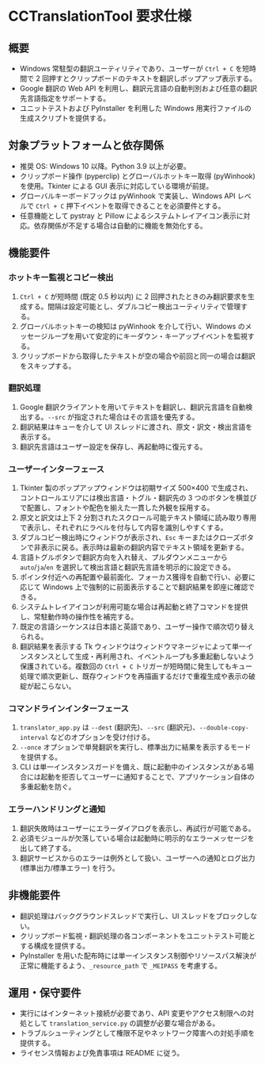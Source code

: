 # CCTranslationTool 要求仕様

## 概要
- Windows 常駐型の翻訳ユーティリティであり、ユーザーが `Ctrl + C` を短時間で 2 回押すとクリップボードのテキストを翻訳しポップアップ表示する。
- Google 翻訳の Web API を利用し、翻訳元言語の自動判別および任意の翻訳先言語指定をサポートする。
- ユニットテストおよび PyInstaller を利用した Windows 用実行ファイルの生成スクリプトを提供する。

## 対象プラットフォームと依存関係
- 推奨 OS: Windows 10 以降。Python 3.9 以上が必要。
- クリップボード操作 (pyperclip) とグローバルホットキー取得 (pyWinhook) を使用。Tkinter による GUI 表示に対応している環境が前提。
- グローバルキーボードフックは pyWinhook で実装し、Windows API レベルで `Ctrl + C` 押下イベントを取得できることを必須要件とする。
- 任意機能として pystray と Pillow によるシステムトレイアイコン表示に対応。依存関係が不足する場合は自動的に機能を無効化する。

## 機能要件
### ホットキー監視とコピー検出
1. `Ctrl + C` が短時間 (既定 0.5 秒以内) に 2 回押されたときのみ翻訳要求を生成する。間隔は設定可能とし、ダブルコピー検出ユーティリティで管理する。
2. グローバルホットキーの検知は pyWinhook を介して行い、Windows のメッセージループを用いて安定的にキーダウン・キーアップイベントを監視する。
3. クリップボードから取得したテキストが空の場合や前回と同一の場合は翻訳をスキップする。

### 翻訳処理
1. Google 翻訳クライアントを用いてテキストを翻訳し、翻訳元言語を自動検出する。`--src` が指定された場合はその言語を優先する。
2. 翻訳結果はキューを介して UI スレッドに渡され、原文・訳文・検出言語を表示する。
3. 翻訳先言語はユーザー設定を保存し、再起動時に復元する。

### ユーザーインターフェース
1. Tkinter 製のポップアップウィンドウは初期サイズ 500×400 で生成され、コントロールエリアには検出言語・トグル・翻訳先の 3 つのボタンを横並びで配置し、フォントや配色を揃えた一貫した外観を採用する。
2. 原文と訳文は上下 2 分割されたスクロール可能テキスト領域に読み取り専用で表示し、それぞれにラベルを付与して内容を識別しやすくする。
3. ダブルコピー検出時にウィンドウが表示され、`Esc` キーまたはクローズボタンで非表示に戻る。表示時は最新の翻訳内容でテキスト領域を更新する。
4. 言語トグルボタンで翻訳方向を入れ替え、プルダウンメニューから `auto`/`ja`/`en` を選択して検出言語と翻訳先言語を明示的に設定できる。
5. ポインタ付近への再配置や最前面化、フォーカス獲得を自動で行い、必要に応じて Windows 上で強制的に前面表示することで翻訳結果を即座に確認できる。
6. システムトレイアイコンが利用可能な場合は再起動と終了コマンドを提供し、常駐動作時の操作性を補完する。
7. 既定の言語シーケンスは日本語と英語であり、ユーザー操作で順次切り替えられる。
8. 翻訳結果を表示する Tk ウィンドウはウィンドウマネージャによって単一インスタンスとして生成・再利用され、イベントループも多重起動しないよう保護されている。複数回の `Ctrl + C` トリガーが短時間に発生してもキュー処理で順次更新し、既存ウィンドウを再描画するだけで重複生成や表示の破綻が起こらない。

### コマンドラインインターフェース
1. `translator_app.py` は `--dest` (翻訳先)、`--src` (翻訳元)、`--double-copy-interval` などのオプションを受け付ける。
2. `--once` オプションで単発翻訳を実行し、標準出力に結果を表示するモードを提供する。
3. CLI は単一インスタンスガードを備え、既に起動中のインスタンスがある場合には起動を拒否してユーザーに通知することで、アプリケーション自体の多重起動を防ぐ。

### エラーハンドリングと通知
1. 翻訳失敗時はユーザーにエラーダイアログを表示し、再試行が可能である。
2. 必須モジュールが欠落している場合は起動時に明示的なエラーメッセージを出して終了する。
3. 翻訳サービスからのエラーは例外として扱い、ユーザーへの通知とログ出力 (標準出力/標準エラー) を行う。

## 非機能要件
- 翻訳処理はバックグラウンドスレッドで実行し、UI スレッドをブロックしない。
- クリップボード監視・翻訳処理の各コンポーネントをユニットテスト可能とする構成を提供する。
- PyInstaller を用いた配布時には単一インスタンス制御やリソースパス解決が正常に機能するよう、`_resource_path` で `_MEIPASS` を考慮する。

## 運用・保守要件
- 実行にはインターネット接続が必要であり、API 変更やアクセス制限への対処として `translation_service.py` の調整が必要な場合がある。
- トラブルシューティングとして権限不足やネットワーク障害への対処手順を提供する。
- ライセンス情報および免責事項は README に従う。

